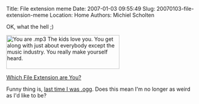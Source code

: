 Title: File extension meme
Date: 2007-01-03 09:55:49
Slug: 20070103-file-extension-meme
Location: Home
Authors: Michiel Scholten

<p>OK, what the hell ;)</p>

<p><a href="http://www.bbspot.com/News/2004/10/extension_quiz.php"><img
src="http://aquariusoft.org/~mbscholt/images/content/mp3.jpg" width="300" height="90"
border="0" alt="You are .mp3 The kids love you. You get along with just about everybody except the music industry. You really make yourself heard." /></a></p><p><a href="http://www.bbspot.com/News/2004/10/extension_quiz.php">Which File Extension are You?</a></p>

<p>Funny thing is, <a href="http://aquariusoft.org/~mbscholt/index.php?rantid=197">last time I was .ogg</a>. Does this mean I'm no longer as weird as I'd like to be?</p>